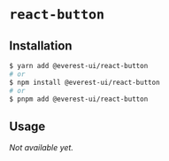 # `react-button`

## Installation

```sh
$ yarn add @everest-ui/react-button
# or
$ npm install @everest-ui/react-button
# or
$ pnpm add @everest-ui/react-button
```

## Usage

_Not available yet._